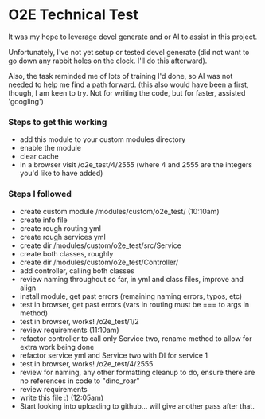 O2E Technical Test
=======================

It was my hope to leverage devel generate and or AI to assist in this project.

Unfortunately, I've not yet setup or tested devel generate (did not want to go down any rabbit holes on the clock.
I'll do this afterward).

Also, the task reminded me of lots of training I'd done, so AI was not needed to help me find a path forward.
(this also would have been a first, though, I am keen to try. Not for writing the code, but for faster, assisted
'googling')

### Steps to get this working

- add this module to your custom modules directory
- enable the module
- clear cache
- in a browser visit /o2e_test/4/2555 (where 4 and 2555 are the integers you'd like to have added)


### Steps I followed

- create custom module /modules/custom/o2e_test/ (10:10am)
- create info file
- create rough routing yml
- create rough services yml
- create dir /modules/custom/o2e_test/src/Service
- create both classes, roughly
- create dir /modules/custom/o2e_test/Controller/
- add controller, calling both classes
- review naming throughout so far, in yml and class files, improve and align
- install module, get past errors (remaining naming errors, typos, etc)
- test in browser, get past errors (vars in routing must be === to args in method)
- test in browser, works! /o2e_test/1/2
- review requirements (11:10am)
- refactor controller to call only Service two, rename method to allow for extra work being done
- refactor service yml and Service two with DI for service 1
- test in browser, works! /o2e_test/4/2555
- review for naming, any other formatting cleanup to do, ensure there are no references in code to "dino_roar"
- review requirements
- write this file :) (12:05am)
- Start looking into uploading to github... will give another pass after that.
